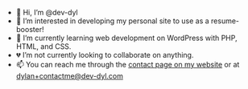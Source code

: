 - 👋 Hi, I’m @dev-dyl
- 👀 I’m interested in developing my personal site to use as a resume-booster!
- 🌱 I’m currently learning web development on WordPress with PHP, HTML, and CSS.
- 💔 I’m not currently looking to collaborate on anything.
- 📫 You can reach me through the [contact page on my website](https://dev-dyl.com/contact/) or at dylan+contactme@dev-dyl.com

<!---
dev-dyl/dev-dyl is a ✨ special ✨ repository because its `README.md` (this file) appears on your GitHub profile.
You can click the Preview link to take a look at your changes.
--->
